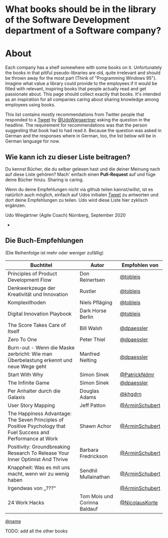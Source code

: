 # What books should be in the library of the Software Development department of a Software company?

# About
Each company has a shelf somewhere with some books on it. Unfortunately the books in that pitiful pseudo-libraries are old, quite irrelevant and should be thrown away for the most part (Think of "Programming Windows 95").
Imagine what value a library could provide to the employees if it would be filled with relevant, inspiring books that people actually read and get passionate about.
This page should collect exactly that books.
It's intended as an inspiration for all companies caring about sharing knowledge among employees using books.


This list contains mostly recommendations from Twitter people that responded to a [Tweet](https://twitter.com/udowiegaertner/status/1299232751380582401) by [@UdoWiegaertner](http://www.twitter.com/udowiegaertner) asking the question in the headline. The requirement for recommendations was that the person suggesting that book had to had read it.
Because the question was asked in German and the responses where in German, too, the list below will be in German language for now.

## Wie kann ich zu dieser Liste beitragen?
Du kennst Bücher, die du selber gelesen hast und die deiner Meinung nach auf diese Liste gehören? Mach' einfach einen **Pull-Request** auf und füge deine Bücher hinzu. Sharing is caring.

Wenn du deine Empfehlungen nicht via github teilen kannst/willst, ist es natürlich auch möglich, einfach auf Udos initialen [Tweet](https://twitter.com/udowiegaertner/status/1299232751380582401) zu antworten und dort deine Empfehlungen zu teilen. Udo wird diese Liste hier zyklisch ergänzen.

Udo Wiegärtner (Agile Coach)
Nürnberg, September 2020

-

## Die Buch-Empfehlungen
(Die Reihenfolge ist mehr oder weniger zufällig)

| Buchtitel  | Autor | Empfohlen von  |
|---|---|---|
| Principles of Product Development Flow | Don Reinertsen | [@tobleis](https://twitter.com/tobleis) |
| Denkwerkzeuge der Kreativität und Innovation | Rustler | [@tobleis](https://twitter.com/tobleis) | 
| Komplexithoden | Niels Pfläging | [@tobleis](https://twitter.com/tobleis) | 
| Digital Innovation Playbook | Dark Horse Berlin | [@tobleis](https://twitter.com/tobleis) | 
| The Score Takes Care of Itself | Bill Walsh |[@dpaessler](https://twitter.com/dpaessler)|
| Zero To One | Peter Thiel |[@dpaessler](https://twitter.com/dpaessler)|
| Burn-out - Wenn die Maske zerbricht: Wie man Überbelastung erkennt und neue Wege geht |Manfred Nelting|[@dpaessler](https://twitter.com/dpaessler)|
| Start With Why | Simon Sinek |[@PatrickNdmr](https://twitter.com/PatrickNdmr)|
| The Infinite Game | Simon Sinek | [@dpaessler](https://twitter.com/dpaessler) |
| Per Anhalter durch die Galaxis | Douglas Adams | [@khgdrn](https://twitter.com/khgdrn) |
| User Story Mapping | Jeff Patton | [@ArminSchubert](https://twitter.com/ArminSchubert) |
| The Happiness Advantage: The Seven Principles of Positive Psychology that Fuel Success and Performance at Work | Shawn Achor | [@ArminSchubert](https://twitter.com/ArminSchubert) |
| Positivity: Groundbreaking Research To Release Your Inner Optimist And Thrive | Barbara Fredrickson | [@ArminSchubert](https://twitter.com/ArminSchubert) |
| Knappheit: Was es mit uns macht, wenn wir zu wenig haben | Sendhil Mullainathan | [@ArminSchubert](https://twitter.com/ArminSchubert) |
| Irgendwas von „???“ |  | [@ArminSchubert](https://twitter.com/ArminSchubert) |
| 24 Work Hacks | Tom Mois und Corinna Baldauf | [@NicolausKorte](https://twitter.com/NicolausKorte) |

[@name](https://twitter.com/name)


TODO: add all the other books